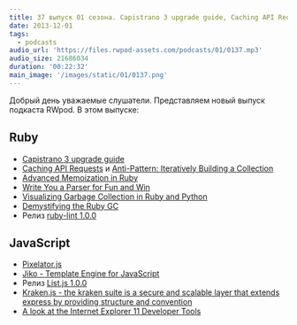 ```yaml
---
title: 37 выпуск 01 сезона. Capistrano 3 upgrade guide, Caching API Requests, Pixelator.js, Kraken.js и прочее
date: 2013-12-01
tags:
  - podcasts
audio_url: 'https://files.rwpod-assets.com/podcasts/01/0137.mp3'
audio_size: 21686034
duration: '00:22:32'
main_image: '/images/static/01/0137.png'
---
```


Добрый день уважаемые слушатели. Представляем новый выпуск подкаста RWpod. В этом выпуске:

## Ruby

- [Capistrano 3 upgrade guide](https://semaphoreapp.com/blog/2013/11/26/capistrano-3-upgrade-guide.html)
- [Caching API Requests](http://robots.thoughtbot.com/caching-api-requests/) и [Anti-Pattern: Iteratively Building a Collection](http://robots.thoughtbot.com/iteration-as-an-anti-pattern/)
- [Advanced Memoization in Ruby](http://gavinmiller.io/2013/advanced-memoization-in-ruby/)
- [Write You a Parser for Fun and Win](http://viget.com/extend/write-you-a-parser-for-fun-and-win)
- [Visualizing Garbage Collection in Ruby and Python](http://patshaughnessy.net/2013/10/24/visualizing-garbage-collection-in-ruby-and-python)
- [Demystifying the Ruby GC](http://samsaffron.com/archive/2013/11/22/demystifying-the-ruby-gc)
- Релиз [ruby-lint 1.0.0](https://github.com/YorickPeterse/ruby-lint/releases/tag/1.0.0)

## JavaScript

- [Pixelator.js](http://iammerrick.github.io/pixelator.js/)
- [Jiko - Template Engine for JavaScript](http://jiko.neoname.eu/)
- Релиз [List.js 1.0.0](http://listjs.com/)
- [Kraken.js - the kraken suite is a secure and scalable layer that extends express by providing structure and convention](http://krakenjs.com/)
- [A look at the Internet Explorer 11 Developer Tools](http://eclipsesource.com/blogs/2013/11/25/a-look-at-the-internet-explorer-11-developer-tools/)
